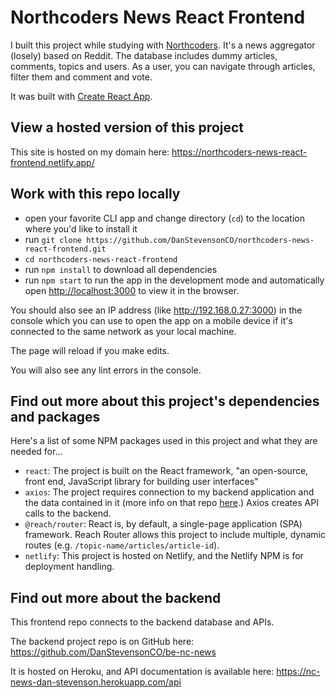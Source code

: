 # Northcoders News React Frontend

I built this project while studying with [Northcoders](https://www.northcoders.com). It's a news aggregator (losely) based on Reddit. The database includes dummy articles, comments, topics and users. As a user, you can navigate through articles, filter them and comment and vote.

It was built with [Create React App](https://github.com/facebook/create-react-app).

## View a hosted version of this project

This site is hosted on my domain here: https://northcoders-news-react-frontend.netlify.app/

## Work with this repo locally

- open your favorite CLI app and change directory (`cd`) to the location where you'd like to install it
- run `git clone https://github.com/DanStevensonCO/northcoders-news-react-frontend.git`
- `cd northcoders-news-react-frontend`
- run `npm install` to download all dependencies
- run `npm start` to run the app in the development mode and automatically open [http://localhost:3000](http://localhost:3000) to view it in the browser.

You should also see an IP address (like http://192.168.0.27:3000) in the console which you can use to open the app on a mobile device if it's connected to the same network as your local machine.

The page will reload if you make edits.

You will also see any lint errors in the console.

## Find out more about this project's dependencies and packages

Here's a list of some NPM packages used in this project and what they are needed for...

- `react`: The project is built on the React framework, "an open-source, front end, JavaScript library for building user interfaces"
- `axios`: The project requires connection to my backend application and the data contained in it (more info on that repo [here](https://github.com/DanStevensonCO/be-nc-news).) Axios creates API calls to the backend.
- `@reach/router`: React is, by default, a single-page application (SPA) framework. Reach Router allows this project to include multiple, dynamic routes (e.g. `/topic-name/articles/article-id`).
- `netlify`: This project is hosted on Netlify, and the Netlify NPM is for deployment handling.

## Find out more about the backend

This frontend repo connects to the backend database and APIs.

The backend project repo is on GitHub here: https://github.com/DanStevensonCO/be-nc-news

It is hosted on Heroku, and API documentation is available here: https://nc-news-dan-stevenson.herokuapp.com/api
